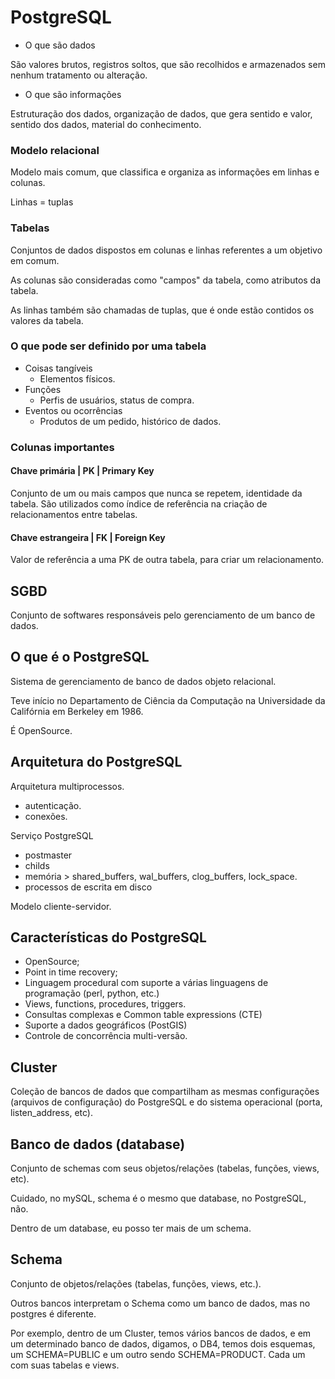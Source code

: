 # PostgreSQL

- O que são dados

São valores brutos, registros soltos, que são recolhidos e armazenados sem nenhum tratamento ou alteração.

- O que são informações

Estruturação dos dados, organização de dados, que gera sentido e valor, sentido dos dados, material do conhecimento.

### Modelo relacional

Modelo mais comum, que classifica e organiza as informações em linhas e colunas.

Linhas = tuplas

### Tabelas

Conjuntos de dados dispostos em colunas e linhas referentes a um objetivo em comum.

As colunas são consideradas como "campos" da tabela, como atributos da tabela.

As linhas também são chamadas de tuplas, que é onde estão contidos os valores da tabela.

### O que pode ser definido por uma tabela

- Coisas tangíveis
    - Elementos físicos.
- Funções
    - Perfis de usuários, status de compra.
- Eventos ou ocorrências
    - Produtos de um pedido, histórico de dados.

### Colunas importantes

#### Chave primária | PK | Primary Key

Conjunto de um ou mais campos que nunca se repetem, identidade da tabela. São utilizados como índice de referência na criação de relacionamentos entre tabelas.

#### Chave estrangeira | FK | Foreign Key

Valor de referência a uma PK de outra tabela, para criar um relacionamento.

## SGBD

Conjunto de softwares responsáveis pelo gerenciamento de um banco de dados.

## O que é o PostgreSQL

Sistema de gerenciamento de banco de dados objeto relacional.

Teve início no Departamento de Ciência da Computação na Universidade da Califórnia em Berkeley em 1986.

É OpenSource.

## Arquitetura do PostgreSQL

Arquitetura multiprocessos.

- autenticação.
- conexões.

Serviço PostgreSQL

- postmaster
- childs
- memória > shared_buffers, wal_buffers, clog_buffers, lock_space.
- processos de escrita em disco

Modelo cliente-servidor.

## Características do PostgreSQL

- OpenSource;
- Point in time recovery;
- Linguagem procedural com suporte a várias linguagens de programação (perl, python, etc.)
- Views, functions, procedures, triggers.
- Consultas complexas e Common table expressions (CTE)
- Suporte a dados geográficos (PostGIS)
- Controle de concorrência multi-versão.

## Cluster

Coleção de bancos de dados que compartilham as mesmas configurações (arquivos de configuração) do PostgreSQL e do sistema operacional (porta, listen_address, etc).

## Banco de dados (database)

Conjunto de schemas com seus objetos/relações (tabelas, funções, views, etc).

Cuidado, no mySQL, schema é o mesmo que database, no PostgreSQL, não.

Dentro de um database, eu posso ter mais de um schema.

## Schema

Conjunto de objetos/relações (tabelas, funções, views, etc.).

Outros bancos interpretam o Schema como um banco de dados, mas no postgres é diferente.

Por exemplo, dentro de um Cluster, temos vários bancos de dados, e em um determinado banco de dados, digamos, o DB4, temos dois esquemas, um SCHEMA=PUBLIC e um outro sendo SCHEMA=PRODUCT. Cada um com suas tabelas e views.

